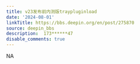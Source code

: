 ```yaml
---
title: v23发布前内测版traypluginload
date: '2024-08-01'
linkTitle: https://bbs.deepin.org/en/post/275870
source: deepin_bbs
description:  173******47 
disable_comments: true
---
```

NA
